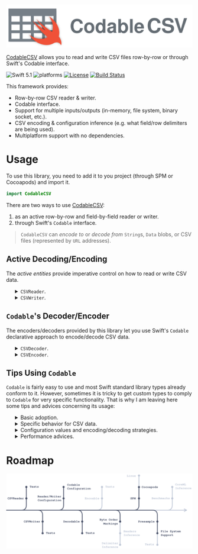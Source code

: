 <p align="center">
    <img src="Assets/CodableCSV.svg" alt="Codable CSV"/>
</p>

[CodableCSV](https://github.com/dehesa/CodableCSV) allows you to read and write CSV files row-by-row or through Swift's Codable interface.

![Swift 5.1](https://img.shields.io/badge/Swift-5.1-orange.svg) ![platforms](https://img.shields.io/badge/platforms-iOS%20%7C%20macOS%20%7C%20tvOS%20%7C%20watchOS%20%7C%20Linux-lightgrey.svg) [![License](http://img.shields.io/:license-mit-blue.svg)](http://doge.mit-license.org) [![Build Status](https://travis-ci.com/dehesa/CodableCSV.svg?branch=master)](https://travis-ci.com/dehesa/CodableCSV)

This framework provides:

-   Row-by-row CSV reader & writer.
-   Codable interface.
-   Support for multiple inputs/outputs (in-memory, file system, binary socket, etc.).
-   CSV encoding & configuration inference (e.g. what field/row delimiters are being used).
-   Multiplatform support with no dependencies.

# Usage

To use this library, you need to add it to you project (through SPM or Cocoapods) and import it.

```swift
import CodableCSV
```

There are two ways to use [CodableCSV](https://github.com/dehesa/CodableCSV):

1. as an active row-by-row and field-by-field reader or writer.
2. through Swift's `Codable` interface.

> `CodableCSV` can _encode to_ or _decode from_ `String`s, `Data` blobs, or CSV files (represented by `URL` addresses).

## Active Decoding/Encoding

The _active entities_ provide imperative control on how to read or write CSV data.

<ul>
<details><summary><code>CSVReader</code>.</summary><p>

A `CSVReadder` parses CSV data from an input and returns CSV row as an array of strings.

-   Row-by-row parsing.

    ```swift
    let reader = try CSVReader(data: ...)
    while let row = try reader.parseRow() {
        // Do something with the row: [String]
    }
    ```

    Alternatively you can use the `parseRecord()` function which also returns the next CSV row, but it wraps the result in a convenience structure. This structure lets you access each field with the header name (as long as the `headerStrategy` is market with `.firstLine`).

-   `Sequence` syntax parsing.

    ```swift
    let reader = try CSVReader(fileURL: ...)
    for row in reader {
        // Do something with the row: [String]
    }
    ```

    Please note the `Sequence` syntax (i.e. `IteratorProtocol`) doesn't throw errors; therefore if the CSV data is invalid, the previous code will crash. If you don't control the CSV data origin, use `parseRow()` instead.

-   Whole input parsing.

    ```swift
    let file = try CSVReader.parse(string: ..., configuration: ...)
    // file is of type: CSVReader.Output
    ```

    This type of parsing returns a simple structure containing the CSV headers and CSV rows. Additionally it lets you access each field through the header name or the field index.

### Reader Configuration

`CSVReader` accepts the following configuration properties:

-   `encoding` (default: `nil`) specify the CSV file encoding.

    This `String.Encoding` value specify how each underlying byte is represented (e.g. `.utf8`, `.utf32littleEndian`, etc.). If it is `nil`, the library will try to figure out the file encoding through the file's [Byte Order Marker](https://en.wikipedia.org/wiki/Byte_order_mark). If the file doesn't contain a BOM, `.utf8` is presumed.

-   `delimiters` (default: `(field: ",", row: "\n")`) specify the field and row delimiters.

    CSV fields are separated within a row with _field delimiters_ (commonly a "comma"). CSV rows are separated through _row delimiters_ (commonly a "line feed"). You can specify any unicode scalar, `String` value, or `nil` for unknown delimiters.

-   `headerStrategy` (default: `.none`) indicates whether the CSV data has a header row or not.

    CSV files may contain an optional header row at the very beginning. This configuration value lets you specify whether the file has a header row or not, or whether you want the library to figure it out.

-   `trimStrategy` (default: empty set) trims the given characters at the beginning and end of each parsed field.

    The trim characters are applied for the escaped and unescaped fields.

-   `presample` (default: `false`) indicates whether the CSV data should be completely loaded into memory before parsing begins.

    Loading all data into memory may provide faster iteration for small to medium size files, since you get rid of the overhead of managing an `InputStream`.

The configuration values are set during initialization and can be passed to the `CSVReader` instance through a structure or with a convenience closure syntax:

```swift
let reader = CSVReader(data: ...) {
    $0.encoding = .utf8
    $0.delimiters.row = "\r\n"
    $0.headerStrategy = .firstLine
    $0.trimStrategy = .whitespaces
}
```

</p></details>

<details><summary><code>CSVWriter</code>.</summary><p>

#warning("Complete me")

</p></details>
</ul>

## `Codable`'s Decoder/Encoder

The encoders/decoders provided by this library let you use Swift's `Codable` declarative approach to encode/decode CSV data.

<ul>
<details><summary><code>CSVDecoder</code>.</summary><p>

`CSVDecoder` transforms CSV data into a Swift type conforming to `Decodable`. The decoding process is very simple and it only requires creating a decoding instance and call its `decode` function passing the `Decodable` type and the input data.

```swift
let decoder = CSVDecoder()
let result = try decoder.decode(CustomType.self, from: data)
```

### Decoder Configuration

The decoding process can be tweaked by specifying configuration values at initialization time. `CSVDecoder` accepts the [same configuration values as `CSVReader`](#Reader-Configuration) plus the following ones:

-   `floatStrategy` (default: `.throw`) defines how to deal with non-conforming floating-point numbers (such as `NaN`, or `+Infinity`).

-   `decimalStrategy` (default: `.locale(nil)`) indicates how decimal numbers are decoded (from `String` to `Decimal` value).

-   `dataStrategy` (default: `.deferredToDate`) specify the strategy to use when decoding dates.

-   `dataStrategy` (default: `.base64`) specify the strategy to use when decoding data blobs.

-   `bufferingStrategy` (default: `.keepAll`) tells the decoder how to cache previously decoded CSV rows.

    Caching rows allow random access through `KeyedDecodingContainer`s.

The configuration values can be set during `CSVDecoder` initialization or at any point before the `decode` function is called.

```swift
let decoder = CSVDecoder {
    $0.encoding = .utf8
    $0.delimiters.field = "\t"
    $0.headerStrategy = .firstLine
    $0.bufferingStrategy = .ordered
}

decoder.decimalStratey = .custom {
    let value = try Float(from: $0)
    return Decimal(value)
}
```

</p></details>

<details><summary><code>CSVEncoder</code>.</summary><p>

#warning("Complete me")

</p></details>
</ul>

## Tips Using `Codable`

`Codable` is fairly easy to use and most Swift standard library types already conform to it. However, sometimes it is tricky to get custom types to comply to `Codable` for very specific functionality. That is why I am leaving here some tips and advices concerning its usage:

<ul>
<details><summary>Basic adoption.</summary><p>

`Codable` is just a type alias for `Decodable` and `Encodable`. When a custom type conforms to `Codable`, the type is stating that it has the ability to decode itself from and encode itself to a external representation. Which representation depends on the decoder or encoder chosen. Foundation provides support for [JSON and Property Lists](https://developer.apple.com/documentation/foundation/archives_and_serialization), but the community provide many other formats, such as: [YAML](https://github.com/jpsim/Yams), [XML](https://github.com/MaxDesiatov/XMLCoder), [BSON](https://github.com/OpenKitten/BSON), and CSV (through this library).

Lets see a regular CSV encoding/decoding usage through `Codable`'s interface. Let's suppose we have a list of students formatted in a CSV file:

```swift
let data = """
name,age,hasPet
John,22,true
Marine,23,false
Alta,24,true
"""
```

In Swift, a _student_ has the following structure:

```swift
struct Student: Codable {
    var name: String
    var age: Int
    var hasPet: Bool
}
```

To decode the CSV data, we just need to create a decoder and call `decode` on it passing the given data.

```swift
let decoder = CSVDecoder { $0.headerStrategy = .firstLine }
let students = try decoder.decode([Student], from: data)
```

The inverse process (from Swift to CSV) is very similar (and simple).

```swift
let encoder = CSVEncoder { $0.headerStraty = .firstLine }
let newData = try encoder.encode(students)
```

</p></details>

<details><summary>Specific behavior for CSV data.</summary><p>

When encoding/decoding CSV data, it is important to keep several points in mind:

</p>
<ul>
<details><summary>Default behavior requires a CSV with a headers row.</summary><p>

The default behavior (i.e. not including `init(from:)` and `encode(to:)`) rely on the existance of the synthesized `CodingKey`s whose `stringValue`s are the property names. For these properties to match any CSV field, the CSV data must contain a _headers row_ at the very beginning. If your CSV doesn't contain a _headers row_, you can specify coding keys with integer values representing the field index.

```swift
struct Student: Codable {
    var name: String
    var age: Int
    var hasPet: Bool

    private CodingKeys: Int, CodingKey {
        case name = 0
        case age = 1
        case hasPet = 2
    }
}
```

> Using integer coding keys has the added benefit of better encoder/decoder performance. By explicitly indicating the field index, you let the decoder skip the functionality of matching coding keys string values to headers.

</p></details>
<details><summary>A CSV is a long list of records/rows.</summary><p>

CSV formatted data is commonly used with flat hierarchies (e.g. a list of students, a list of car models, etc.). Nested structures, such as the ones found in JSON files, are not supported by default in CSV implementations (e.g. a list of users, where each user has a list of services she uses, and each service has a list of the user's configuration values).

You can support complex structures in CSV, but you would have to flatten the hierarchy in a single model or build a custom encoding/decoding process. This process would make sure there is always a maximum of two keyed/unkeyed containers.

As an example, we can create a nested structure for a school with students who own pets.

```swift
struct School: Codable {
    let students: [Student]
}

struct Student: Codable {
    var name: String
    var age: Int
    var pet: Pet
}

struct Pet: Codable {
    var nickname: String
    var gender: Gender

    enum Gender: Codable {
        case male, female
    }
}
```

By default the previous example wouldn't work. If you want to keep the nested structure, you need to overwrite the custom `init(from:)` implementation (to support `Decodable`).

```swift
extension School {
    init(from decoder: Decoder) throws {
        var container = try decoder.unkeyedContainer()
        while !container.isAtEnd {
            self.student.append(try container.decode(Student.self))
        }
    }
}

extension Student {
    init(from decoder: Decoder) throws {
        var container = try decoder.container(keyedBy: CustomKeys.self)
        self.name = try container.decode(String.self, forKey: .name)
        self.age = try container.decode(Int.self, forKey: .age)
        self.pet = try decoder.singleValueContainer.decode(Pet.self)
    }
}

extension Pet {
    init(from decoder: Decoder) throws {
        var container = try decoder.container(keyedBy: CustomKeys.self)
        self.nickname = try container.decode(String.self, forKey: .nickname)
        self.gender = try container.decode(Gender.self, forKey: .gender)
    }
}

extension Pet.Gender {
    init(from decoder: Decoder) throws {
        var container = try decoder.singleValueContainer()
        self = try container.decode(Int.self) == 1 ? .male : .female
    }
}

private CustomKeys: Int, CodingKey {
    case name = 0
    case age = 1
    case nickname = 2
    case gender = 3
}
```

You could have avoided building the initializers overhead by defining a flat structure such as:

```swift
struct Student: Codable {
    var name: String
    var age: Int
    var nickname: String
    var gender: Gender

    enum Gender: Int, Codable {
        case male = 1
        case female = 2
    }
}
```

</p></details>
</ul>

</details>

<details><summary>Configuration values and encoding/decoding strategies.</summary><p>

#warning("Complete me")

</p></details>

<details><summary>Performance advices.</summary><p>

#warning("Complete me")

</p></details>
</ul>

# Roadmap

<p align="center">
<img src="Assets/Roadmap.svg" alt="Roadmap"/>
</p>
